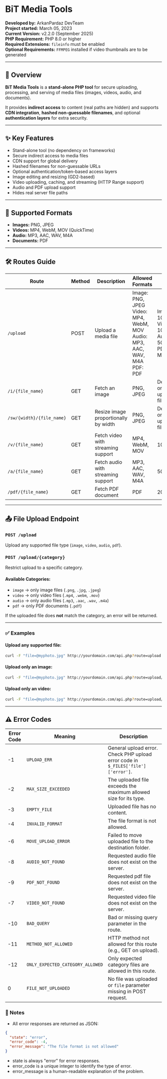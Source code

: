 # BiT Media Tools

**Developed by:** ArkanPardaz DevTeam  
**Project started:** March 05, 2023  
**Current Version:** v2.2.0 (September 2025)  
**PHP Requirement:** PHP 8.0 or higher  
**Required Extensions:** `fileinfo` must be enabled  
**Optional Requirements:** `FFMPEG` installed if video thumbnails are to be generated

---

## 📌 Overview
**BiT Media Tools** is a **stand-alone PHP tool** for secure uploading, processing, and serving of media files (images, videos, audio, and documents).

It provides **indirect access** to content (real paths are hidden) and supports **CDN integration**, **hashed non-guessable filenames**, and optional **authentication layers** for extra security.

---

## ✨ Key Features
- Stand-alone tool (no dependency on frameworks)
- Secure indirect access to media files
- CDN support for global delivery
- Hashed filenames for non-guessable URLs
- Optional authentication/token-based access layers
- Image editing and resizing (GD2-based)
- Video uploading, caching, and streaming (HTTP Range support)
- Audio and PDF upload support
- Hides real server file paths

---

## 📂 Supported Formats
- **Images:** PNG, JPEG
- **Videos:** MP4, WebM, MOV (QuickTime)
- **Audio:** MP3, AAC, WAV, M4A
- **Documents:** PDF

---

## 🛠 Routes Guide

| Route | Method | Description | Allowed Formats | Max Size | Parameters                          | Example URL | Response Example |
|-------|--------|-------------|----------------|----------|-------------------------------------|-------------|----------------|
| `/upload` | POST | Upload a media file | Image: PNG, JPEG<br>Video: MP4, WebM, MOV<br>Audio: MP3, AAC, WAV, M4A<br>PDF: PDF | Image: 10 MB<br>Video: 100 MB<br>Audio: 50 MB<br>PDF: 20 MB | `file` – file to upload<br>multipart/form-data         | `/upload` | ```json { "state": "success", "url": "filename.ext", "type": "image/video/audio/pdf", "thumbnail": "thumbnail.jpg" } ``` |
| `/i/{file_name}` | GET | Fetch an image | PNG, JPEG | Depends on uploaded file | `{file_name}`                       | `/i/sample_image.png` | Image file output |
| `/sw/{width}/{file_name}` | GET | Resize image proportionally by width | PNG, JPEG | Depends on uploaded file | `{width}` (100–4192), `{file_name}` | `/sw/800/sample_image.jpg` | Resized image output |
| `/v/{file_name}` | GET | Fetch video with streaming support | MP4, WebM, MOV | 100 MB | `{file_name}`                       | `/v/sample_video.mp4` | Video file output with HTTP Range support |
| `/a/{file_name}` | GET | Fetch audio with streaming support | MP3, AAC, WAV, M4A | 50 MB | `{file_name}`                       | `/a/sample_audio.mp3` | Audio file output with HTTP Range support |
| `/pdf/{file_name}` | GET | Fetch PDF document | PDF | 20 MB | `{file_name}`                       | `/pdf/sample_document.pdf` | PDF file output |

---

## 📤 File Upload Endpoint

### `POST /upload`  
Upload any supported file type (`image`, `video`, `audio`, `pdf`).

### `POST /upload/{category}`  
Restrict upload to a specific category.

#### Available Categories:
- `image` → only image files (`.png`, `.jpg`, `.jpeg`)
- `video` → only video files (`.mp4`, `.webm`, `.mov`)
- `audio` → only audio files (`.mp3`, `.aac`, `.wav`, `.m4a`)
- `pdf` → only PDF documents (`.pdf`)

If the uploaded file does **not** match the category, an error will be returned.

---

### ✅ Examples

#### Upload any supported file:
```bash
curl -F "file=@myphoto.jpg" http://yourdomain.com/api.php?route=upload
```

#### Upload only an image:
```bash
curl -F "file=@myphoto.jpg" http://yourdomain.com/api.php?route=upload/image
```

#### Upload only an video:
```bash
curl -F "file=@myphoto.jpg" http://yourdomain.com/api.php?route=upload/video
```

---

## ⚠️ Error Codes

| Error Code | Meaning | Description |
|------------|---------|-------------|
| -1 | `UPLOAD_ERR` | General upload error. Check PHP upload error code in `$_FILES['file']['error']`. |
| -2 | `MAX_SIZE_EXCEEDED` | The uploaded file exceeds the maximum allowed size for its type. |
| -3 | `EMPTY_FILE` | Uploaded file has no content. |
| -4 | `INVALID_FORMAT` | The file format is not allowed. |
| -6 | `MOVE_UPLOAD_ERROR` | Failed to move uploaded file to the destination folder. |
| -8 | `AUDIO_NOT_FOUND` | Requested audio file does not exist on the server. |
| -9 | `PDF_NOT_FOUND` | Requested pdf file does not exist on the server. |
| -7 | `VIDEO_NOT_FOUND` | Requested video file does not exist on the server. |
| -10 | `BAD_QUERY` | Bad or missing query parameter in the route. |
| -11 | `METHOD_NOT_ALLOWED` | HTTP method not allowed for this route (e.g., GET on upload). |
| -12 | `ONLY_EXPECTED_CATEGORY_ALLOWED` | Only expected category files are allowed in this route. |
| 0  | `FILE_NOT_UPLOADED` | No file was uploaded or `file` parameter missing in POST request. |

### 🔹 Notes
- All error responses are returned as JSON:
```json
{
  "state": "error",
  "error_code": -4,
  "error_message": "The file format is not allowed"
}
```
- state is always "error" for error responses.
- error_code is a unique integer to identify the type of error.
- error_message is a human-readable explanation of the problem.